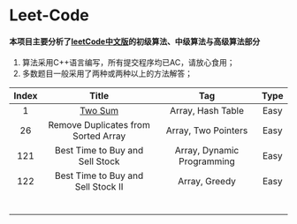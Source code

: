 # Leet-Code
#### 本项目主要分析了[leetCode中文版](https://leetcode-cn.com/)的初级算法、中级算法与高级算法部分

1. 算法采用C++语言编写，所有提交程序均已AC，请放心食用；
2. 多数题目一般采用了两种或两种以上的方法解答；






| Index |                Title                |         Tag         | Type |
| :---: | :---------------------------------: | :-----------------: | :--: |
| 1 | [Two Sum][001] | Array, Hash Table | Easy |
|  26   | Remove Duplicates from Sorted Array | Array, Two Pointers | Easy |
|  121  | Best Time to Buy and Sell Stock | Array, Dynamic Programming | Easy |
| 122 | Best Time to Buy and Sell Stock II | Array, Greedy | Easy |
|       |                                     |                     |      |
|       |                                     |                     |      |
|       |                                     |                     |      |
|       |                                     |                     |      |
|       |                                     |                     |      |
|       |                                     |                     |      |



[001]: https://www.google.com



